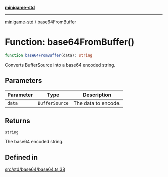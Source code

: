 [**minigame-std**](../README.md)

***

[minigame-std](../README.md) / base64FromBuffer

# Function: base64FromBuffer()

```ts
function base64FromBuffer(data): string
```

Converts BufferSource into a base64 encoded string.

## Parameters

| Parameter | Type | Description |
| ------ | ------ | ------ |
| `data` | `BufferSource` | The data to encode. |

## Returns

`string`

The base64 encoded string.

## Defined in

[src/std/base64/base64.ts:38](https://github.com/JiangJie/minigame-std/blob/8633d80114dee6c79033ec094d8233bd8263bedc/src/std/base64/base64.ts#L38)
